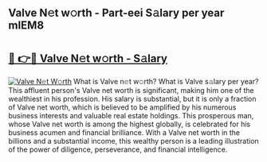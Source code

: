## Valve N𝚎t w𝚘rth - Part-eei S𝚊lary per year mIEM8

# <h2><a href="http://gc30pu.nevu.top/?p=Valve">🔗 👉🔴 Valve N𝚎t w𝚘rth - S𝚊lary</a></h2>

[![Valve N𝚎t W𝚘rth](https://i.imgur.com/Oavwk0R.jpeg)](http://gc30pu.nevu.top/?p=Valve)
What is Valve n𝚎t w𝚘rth? What is Valve s𝚊lary per year?
This affluent person's Valve net worth is significant, making him one of the wealthiest in his profession. His salary is substantial, but it is only a fraction of Valve net worth, which is believed to be amplified by his numerous business interests and valuable real estate holdings. This prosperous man, whose Valve net worth is among the highest globally, is celebrated for his business acumen and financial brilliance. With a Valve net worth in the billions and a substantial income, this wealthy person is a leading illustration of the power of diligence, perseverance, and financial intelligence.
